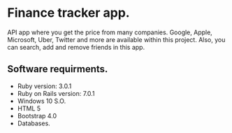 # Finance tracker app.

API app where you get the price from many companies. 
Google, Apple, Microsoft, Uber, Twitter and more
are available within this project.
Also, you can search, add and remove friends in this app.

## Software requirments.

* Ruby version: 3.0.1 
* Ruby on Rails version: 7.0.1
* Windows 10 S.O.
* HTML 5
* Bootstrap 4.0
* Databases.